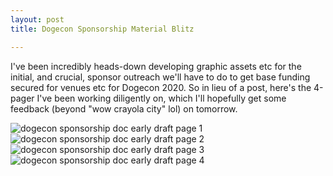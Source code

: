 ```yaml
---
layout: post
title: Dogecon Sponsorship Material Blitz

---
```


I've been incredibly heads-down developing graphic assets etc for the initial, and crucial, sponsor outreach we'll have to do to get base funding secured for venues etc for Dogecon 2020. So in lieu of a post, here's the 4-pager I've been working diligently on, which I'll hopefully get some feedback (beyond "wow crayola city" lol) on tomorrow.

<img src="{{ site.baseurl }}assets/imgs/1.png" alt="dogecon sponsorship doc early draft page 1" class="img-responsive">

<img src="{{ site.baseurl }}assets/imgs/2.png" alt="dogecon sponsorship doc early draft page 2" class="img-responsive">

<img src="{{ site.baseurl }}assets/imgs/3.png" alt="dogecon sponsorship doc early draft page 3" class="img-responsive">

<img src="{{ site.baseurl }}assets/imgs/4.png" alt="dogecon sponsorship doc early draft page 4" class="img-responsive">